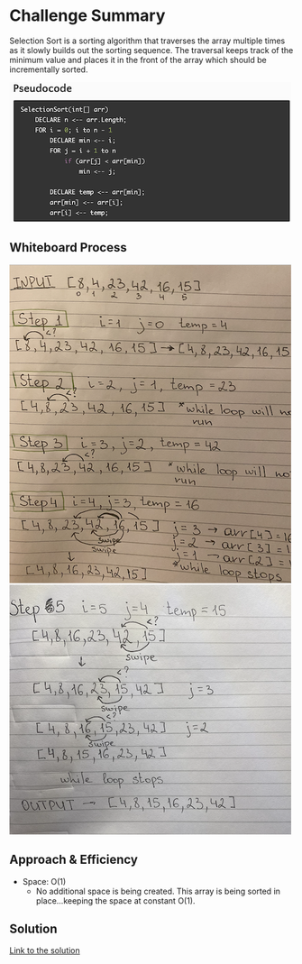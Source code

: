# Challenge Summary

Selection Sort is a sorting algorithm that traverses the array multiple times as it slowly builds out the sorting sequence. The traversal keeps track of the minimum value and places it in the front of the array which should be incrementally sorted.

![PseudoCode](pseudocode.png)

## Whiteboard Process

![Insertion Sort](sort.png)
![Insertion Sort](sort2.png)

## Approach & Efficiency

- Space: O(1)
  - No additional space is being created. This array is being sorted in place…keeping the space at constant O(1).

## Solution

[Link to the solution](BLOG.md)
